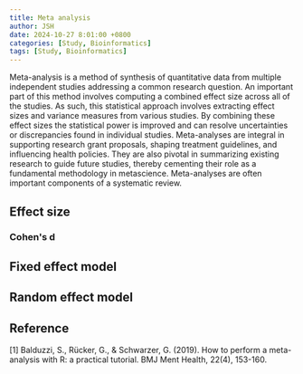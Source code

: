 ```yaml
---
title: Meta analysis
author: JSH
date: 2024-10-27 8:01:00 +0800
categories: [Study, Bioinformatics]
tags: [Study, Bioinformatics]
---
```


Meta-analysis is a method of synthesis of quantitative data from multiple independent studies addressing a common research question.
An important part of this method involves computing a combined effect size across all of the studies. 
As such, this statistical approach involves extracting effect sizes and variance measures from various studies. 
By combining these effect sizes the statistical power is improved and can resolve uncertainties or discrepancies found in individual studies. 
Meta-analyses are integral in supporting research grant proposals, shaping treatment guidelines, and influencing health policies. 
They are also pivotal in summarizing existing research to guide future studies, thereby cementing their role as a fundamental methodology in metascience. 
Meta-analyses are often important components of a systematic review.


## Effect size

### Cohen's d

## Fixed effect model
## Random effect model

## Reference
[1] Balduzzi, S., Rücker, G., & Schwarzer, G. (2019). How to perform a meta-analysis with R: a practical tutorial. BMJ Ment Health, 22(4), 153-160.
